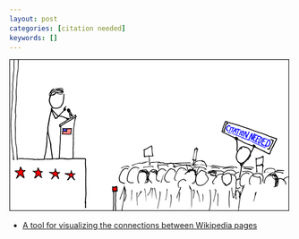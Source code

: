 ```yaml
---
layout: post
categories: [citation needed]
keywords: []
---
```


![citation-needed](/static/posts/citation-needed/xkcd_protester.png)

* [A tool for visualizing the connections between Wikipedia pages](http://luke.deentaylor.com/wikipedia/)
